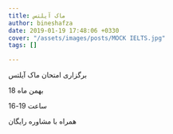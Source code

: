 ```yaml
---
title: ماک آیلتس
author: bineshafza
date: 2019-01-19 17:48:06 +0330
cover: "/assets/images/posts/MOCK IELTS.jpg"
tags: []

---
```

برگزاری امتحان ماک آیلتس 

18 بهمن ماه

ساعت 19-16

همراه با مشاوره رایگان